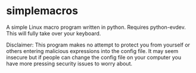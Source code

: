 # simplemacros
A simple Linux macro program written in python. Requires python-evdev. This will fully take over your keyboard.

Disclaimer: This program makes no attempt to protect you from yourself or others entering malicious expressions into the config file. It may seem insecure but if people can change the config file on your computer you have more pressing security issues to worry about.
